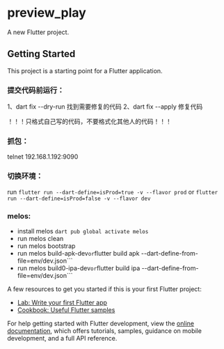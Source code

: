 # preview_play

A new Flutter project.

## Getting Started

This project is a starting point for a Flutter application.

### 提交代码前运行：
1、dart fix --dry-run 找到需要修复的代码
2、dart fix --apply 修复代码

！！！只格式自己写的代码，不要格式化其他人的代码！！！

### 抓包：
telnet 192.168.1.192:9090

### 切换环境：
run ```flutter run --dart-define=isProd=true -v --flavor prod``` or ```flutter run --dart-define=isProd=false -v --flavor dev```

### melos:
- install melos ```dart pub global activate melos```
- run melos clean 
- run melos bootstrap 
- run melos build-apk-dev``` or ```flutter build apk --dart-define-from-file=env/dev.json```
- run melos build0-ipa-dev``` or ```flutter build ipa --dart-define-from-file=env/dev.json```


A few resources to get you started if this is your first Flutter project:

- [Lab: Write your first Flutter app](https://docs.flutter.dev/get-started/codelab)
- [Cookbook: Useful Flutter samples](https://docs.flutter.dev/cookbook)

For help getting started with Flutter development, view the
[online documentation](https://docs.flutter.dev/), which offers tutorials,
samples, guidance on mobile development, and a full API reference.
